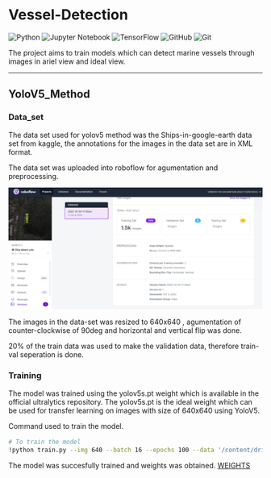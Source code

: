 # Vessel-Detection 
![Python](https://img.shields.io/badge/python-3670A0?style=for-the-badge&logo=python&logoColor=ffdd54) ![Jupyter Notebook](https://img.shields.io/badge/jupyter-%23FA0F00.svg?style=for-the-badge&logo=jupyter&logoColor=white) ![TensorFlow](https://img.shields.io/badge/TensorFlow-%23FF6F00.svg?style=for-the-badge&logo=TensorFlow&logoColor=white) ![GitHub](https://img.shields.io/badge/github-%23121011.svg?style=for-the-badge&logo=github&logoColor=white) ![Git](https://img.shields.io/badge/git-%23F05033.svg?style=for-the-badge&logo=git&logoColor=white)


The project aims to train models which can detect marine vessels through images in ariel view and ideal view.

_______
## YoloV5_Method

### Data_set

The data set used for yolov5 method was the Ships-in-google-earth data set from kaggle, the annotations for the images in the data set are in XML format.

The data set was uploaded into roboflow for agumentation and preprocessing.
<p align="center">
  <img src="https://github.com/VIKNESH1211/Vessel-Detection/blob/main/YoloV5_method/Ship%20detect%20yolo%20-%20v1%202022-10-04%2011_30am%20-%20Google%20Chrome%2004-10-2022%2006_58_19%20PM.png?raw=true" width="700" alt="accessibility text">
</p>
The images in the data-set was resized to 640x640 , agumentation of counter-clockwise of 90deg and horizontal and vertical flip was done.

20% of the train data was used to make the validation data, therefore train-val seperation is done.

### Training

The model was trained using the yolov5s.pt weight which is available in the official ultralytics repository. The yolov5s.pt is the ideal weight which can be used for transfer learning on images with size of 640x640 using YoloV5.

Command used to train the model.
```sh
# To train the model
!python train.py --img 640 --batch 16 --epochs 100 --data '/content/drive/MyDrive/yolo v5 ship detection/custom.yaml' --weights yolov5s.pt --cache .
```
The model was succesfully trained and weights was obtained. <a href="https://www.google.com/" target="_blank">WEIGHTS</a> 
